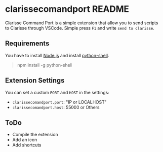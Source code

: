 # clarissecomandport README

Clarisse Command Port is a simple extension that allow you to send scripts to Clarisse through VSCode.
Simple press `F1` and write `send to clarisse`.

## Requirements

You have to install [Node.js](https://nodejs.org/en/) and install [python-shell](https://github.com/extrabacon/python-shell).
> npm install -g python-shell

## Extension Settings

You can set a custom `PORT` and `HOST` in the settings:
* `clarissecomandport.port`: "IP or LOCALHOST"
* `clarissecomandport.host`: 55000 or Others

## ToDo

* Compile the extension
* Add an icon
* Add shortcuts
